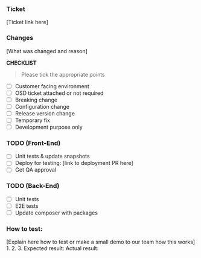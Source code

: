 ### Ticket
[Ticket link here]

### Changes
[What was changed and reason]

**CHECKLIST**

> Please tick the appropriate points
- [ ] Customer facing environment
- [ ] OSD ticket attached or not required
- [ ] Breaking change
- [ ] Configuration change
- [ ] Release version change
- [ ] Temporary fix
- [ ] Development purpose only

### TODO (Front-End)

- [ ] Unit tests & update snapshots
- [ ] Deploy for testing: [link to deployment PR here]
- [ ] Get QA approval

### TODO (Back-End)

- [ ] Unit tests
- [ ] E2E tests
- [ ] Update composer with packages

### How to test:
[Explain here how to test or make a small demo to our team how this works]
1.
2.
3.
Expected result:
Actual result: